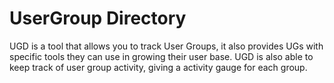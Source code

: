 # UserGroup Directory

UGD is a tool that allows you to track User Groups, it also provides UGs with specific tools they can use in growing their user base. UGD is also able to keep track of user group activity, giving a activity gauge for each group.
